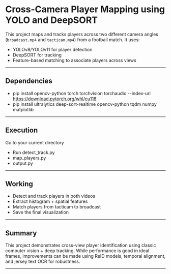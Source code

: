 # Cross-Camera Player Mapping using YOLO and DeepSORT

This project maps and tracks players across two different camera angles (`broadcast.mp4` and `tacticam.mp4`) from a football match. It uses:
- YOLOv8/YOLOv11 for player detection
- DeepSORT for tracking
- Feature-based matching to associate players across views

---

## Dependencies

- pip install opencv-python torch torchvision torchaudio --index-url https://download.pytorch.org/whl/cu118
- pip install ultralytics deep-sort-realtime opencv-python tqdm numpy matplotlib


---

## Execution

Go to your current directory 
- Run detect_track.py
- map_players.py
- output.py

---

## Working

- Detect and track players in both videos
- Extract histogram + spatial features
- Match players from tacticam to broadcast
- Save the final visualization

---

## Summary

This project demonstrates cross-view player identification using classic computer vision + deep tracking. While performance is good in ideal frames, improvements can be made using ReID models, temporal alignment, and jersey text OCR for robustness.

---
